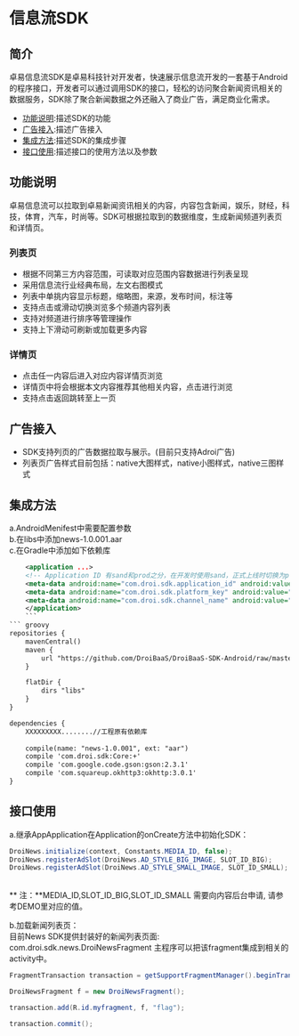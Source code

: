 # 信息流SDK
##  简介
卓易信息流SDK是卓易科技针对开发者，快速展示信息流开发的一套基于Android的程序接口，开发者可以通过调用SDK的接口，轻松的访问聚合新闻资讯相关的数据服务，SDK除了聚合新闻数据之外还融入了商业广告，满足商业化需求。

* [功能说明](#FunctionDec):描述SDK的功能
* [广告接入](#Ad):描述广告接入
* [集成方法](#Integration):描述SDK的集成步骤
* [接口使用](#Interface):描述接口的使用方法以及参数

## <a id="FunctionDec"></a>功能说明
卓易信息流可以拉取到卓易新闻资讯相关的内容，内容包含新闻，娱乐，财经，科技，体育，汽车，时尚等。SDK可根据拉取到的数据维度，生成新闻频道列表页和详情页。

### 列表页
* 根据不同第三方内容范围，可读取对应范围内容数据进行列表呈现
* 采用信息流行业经典布局，左文右图模式
* 列表中单挑内容显示标题，缩略图，来源，发布时间，标注等
* 支持点击或滑动切换浏览多个频道内容列表
* 支持对频道进行排序等管理操作
* 支持上下滑动可刷新或加载更多内容

  
### 详情页
* 点击任一内容后进入对应内容详情页浏览
* 详情页中将会根据本文内容推荐其他相关内容，点击进行浏览
* 支持点击返回跳转至上一页


## <a id="Ad"></a>广告接入
* SDK支持列页的广告数据拉取与展示。(目前只支持Adroi广告)
* 列表页广告样式目前包括：native大图样式，native小图样式，native三图样式

## <a id="Integration"></a>集成方法
a.AndroidMenifest中需要配置参数    
b.在libs中添加news-1.0.001.aar</br>
c.在Gradle中添加如下依赖库</br>
``` xml
    <application ...>
    <!-- Application ID 有sand和prod之分，在开发时使用sand，正式上线时切换为prod，另外需要在Web控制台进行部署到上次环境操作 -->
    <meta-data android:name="com.droi.sdk.application_id" android:value="[DroiBaaS Application ID]" />
    <meta-data android:name="com.droi.sdk.platform_key" android:value="[DroiBaaS ClientKey]" />
    <meta-data android:name="com.droi.sdk.channel_name" android:value="[ChannelName]" />
    </application>
    ```
``` groovy
repositories {
    mavenCentral()
    maven {
        url "https://github.com/DroiBaaS/DroiBaaS-SDK-Android/raw/master/"
    }

    flatDir {
        dirs "libs"
    }
}

dependencies {
    XXXXXXXXX........//工程原有依赖库
    
    compile(name: "news-1.0.001", ext: "aar")
    compile 'com.droi.sdk:Core:+'
    compile 'com.google.code.gson:gson:2.3.1'
    compile 'com.squareup.okhttp3:okhttp:3.0.1'
}
```
## <a id="Interface"></a>接口使用
a.继承AppApplication在Application的onCreate方法中初始化SDK：
``` java 
DroiNews.initialize(context, Constants.MEDIA_ID, false);
DroiNews.registerAdSlot(DroiNews.AD_STYLE_BIG_IMAGE, SLOT_ID_BIG);
DroiNews.registerAdSlot(DroiNews.AD_STYLE_SMALL_IMAGE, SLOT_ID_SMALL);
```
</br>
** 注：**MEDIA_ID,SLOT_ID_BIG,SLOT_ID_SMALL 需要向内容后台申请, 请参考DEMO里对应的值。

b.加载新闻列表页：</br>
目前News SDK提供封装好的新闻列表页面: 
com.droi.sdk.news.DroiNewsFragment
主程序可以把该fragment集成到相关的activity中。
``` java
FragmentTransaction transaction = getSupportFragmentManager().beginTransaction();

DroiNewsFragment f = new DroiNewsFragment();

transaction.add(R.id.myfragment, f, "flag");

transaction.commit();
```
 
